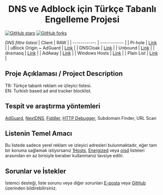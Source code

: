 <div align="center">
  <h1>DNS ve Adblock için Türkçe Tabanlı Engelleme Projesi</h1>
</div>

[![GitHub stars](https://img.shields.io/github/stars/saurane/Turkish-Blocklist?style=flat-square)](https://github.com/saurane/Turkish-Blocklist/stargazers) [![GitHub forks](https://img.shields.io/github/forks/saurane/Turkish-Blocklist?style=flat-square)](https://github.com/saurane/Turkish-Blocklist/network)

*DNS filtre listesi*
| Client | RAW |
| ------------ | ------------ |
| Pi-hole | [Link](https://raw.githubusercontent.com/saurane/Turkish-Blocklist/master/Blocklist/domains.txt "Link") |
| uBlock Origin ~ AdGuard | [Link](https://raw.githubusercontent.com/saurane/Turkish-Blocklist/master/Blocklist/adblock.txt "Link") |
| DNSCloak | [Link](https://raw.githubusercontent.com/saurane/Turkish-Blocklist/master/Blocklist/wildcards.txt "Link") |
| Unbound | [Link](https://raw.githubusercontent.com/saurane/Turkish-Blocklist/master/Blocklist/unbound.conf "Link") |
| dnsmasq | [Link](https://raw.githubusercontent.com/saurane/Turkish-Blocklist/master/Blocklist/dnsmasq.conf "Link") |
| AdAway | [Link](https://raw.githubusercontent.com/saurane/Turkish-Blocklist/master/Blocklist/hosts.txt "Link") |
| Windows Hosts | [Link](https://raw.githubusercontent.com/saurane/Turkish-Blocklist/master/Blocklist/hosts.win "Link") |
| Plain List | [Link](https://raw.githubusercontent.com/saurane/Turkish-Blocklist/master/Blocklist/plain.txt "Link") |

## Proje Açıklaması / Project Description
TR: Türkçe tabanlı reklam ve izleyici listesi.<br/>
EN: Turkish based ad and tracker blocklist.

## Tespit ve araştırma yöntemleri
[AdGuard](https://adguard.com/), [NextDNS](https://nextdns.io/), [Fiddler](https://www.telerik.com/fiddler), [HTTP Debugger](https://www.httpdebugger.com/), Subdomain Finder, URL Scan

## Listenin Temel Amacı
Bu listede sadece yerel reklam ve izleyici adresleri bulunmaktadır, eğer tam bir koruma sağlamak istiyorsanız [1Hosts](https://github.com/badmojr/1Hosts), [Energized](https://github.com/EnergizedProtection/block) veya [oisd](https://github.com/ookangzheng/dbl-oisd-nl) listeleri arasından en az birisiyle beraber kullanmanız tavsiye edilir.

## Sorunlar ve İstekler
İstemci desteği, liste sorunu veya diğer sorunları [E-posta](mailto:saurane@protonmail.com) veya [GitHub](https://github.com/saurane/Turkish-Blocklist/issues) üzerinden bildirebilirsiniz.

